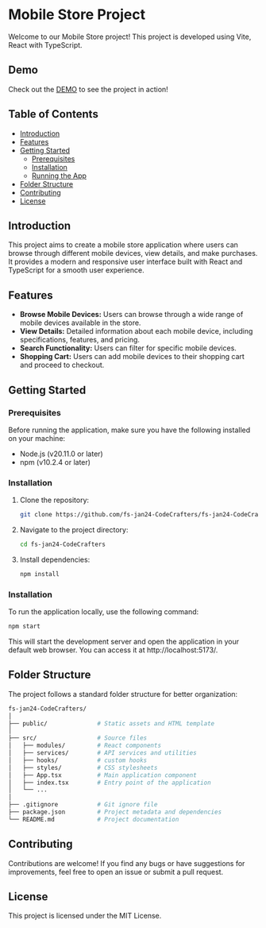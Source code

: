 # Mobile Store Project

Welcome to our Mobile Store project! This project is developed using Vite, React with TypeScript.

## Demo

Check out the [DEMO](https://fs-jan24-code-crafters.vercel.app) to see the project in action!

## Table of Contents

- [Introduction](#introduction)
- [Features](#features)
- [Getting Started](#getting-started)
  - [Prerequisites](#prerequisites)
  - [Installation](#installation)
  - [Running the App](#running-the-app)
- [Folder Structure](#folder-structure)
- [Contributing](#contributing)
- [License](#license)

## Introduction

This project aims to create a mobile store application where users can browse through different mobile devices, view details, and make purchases. It provides a modern and responsive user interface built with React and TypeScript for a smooth user experience.

## Features

- **Browse Mobile Devices:** Users can browse through a wide range of mobile devices available in the store.
- **View Details:** Detailed information about each mobile device, including specifications, features, and pricing.
- **Search Functionality:** Users can filter for specific mobile devices.
- **Shopping Cart:** Users can add mobile devices to their shopping cart and proceed to checkout.

## Getting Started

### Prerequisites

Before running the application, make sure you have the following installed on your machine:

- Node.js (v20.11.0 or later)
- npm (v10.2.4 or later)

### Installation

1. Clone the repository:

   ```bash
   git clone https://github.com/fs-jan24-CodeCrafters/fs-jan24-CodeCrafters.git
   ```

2. Navigate to the project directory:

   ```bash
   cd fs-jan24-CodeCrafters
   ```

3. Install dependencies:

   ```bash
   npm install
   ```

### Installation

To run the application locally, use the following command:

   ```bash
   npm start
   ```

This will start the development server and open the application in your default web browser. You can access it at http://localhost:5173/.

## Folder Structure

The project follows a standard folder structure for better organization:

  ```graphql
  fs-jan24-CodeCrafters/
│
├── public/              # Static assets and HTML template
│
├── src/                 # Source files
│   ├── modules/         # React components
│   ├── services/        # API services and utilities
│   ├── hooks/           # custom hooks
│   ├── styles/          # CSS stylesheets
│   ├── App.tsx          # Main application component
│   ├── index.tsx        # Entry point of the application
│   └── ...
│
├── .gitignore           # Git ignore file
├── package.json         # Project metadata and dependencies
└── README.md            # Project documentation
  ```

## Contributing

Contributions are welcome! If you find any bugs or have suggestions for improvements, feel free to open an issue or submit a pull request.

## License

This project is licensed under the MIT License.
